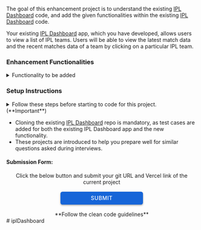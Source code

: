 The goal of this enhancement project is to understand the existing <a href="https://learning.ccbp.in/question/08806910-5353-47f6-aef4-5a9475cb6075" target="_blank_">IPL Dashboard</a> code, and add the given functionalities within the existing <a href="https://learning.ccbp.in/question/08806910-5353-47f6-aef4-5a9475cb6075" target="_blank_">IPL Dashboard</a> code.

Your existing <a href="https://learning.ccbp.in/question/08806910-5353-47f6-aef4-5a9475cb6075" target="_blank_">IPL Dashboard</a> app, which you have developed, allows users to view a list of IPL teams. Users will be able to view the latest match data and the recent matches data of a team by clicking on a particular IPL team.

### Enhancement Functionalities

<details>
<summary>Functionality to be added</summary>
- Add a `Back` button in the `Team Matches Route`. When the `Back` button is clicked, the page should be navigated to **Home Route**.
- Add a `Pie Chart` feature showing the **statistics** of a match in the `Team Matches Route`. The **statistics** should include the number of matches a team has won, lost, and drawn.
- Ensure your application maintains good CSS styling.

<MultiLineNote>
- For PieChart Component, refer to this <a href="https://recharts.org/en-US/api" target="_blank_">link</a>
</MultiLineNote>
</details>

### Setup Instructions

<details>
<summary>Follow these steps before starting to code for this project. (**Important**)</summary>

- After setting up this project delete the `README.md` file in the CCBP IDE.
- Clone the existing <a href="https://learning.ccbp.in/question/08806910-5353-47f6-aef4-5a9475cb6075" target="_blank_">IPL Dashboard</a> code from your GitHub account to add new functionalities to it.
  - If the existing <a href="https://learning.ccbp.in/question/08806910-5353-47f6-aef4-5a9475cb6075" target="_blank_">IPL Dashboard</a> code is not available in your git, push your code to git.
    - <a href="https://learning.ccbp.in/3da6f1a6-0892/course?c_id=ade6e642-cd5c-4896-9edd-3f06d3dc2069&s_id=49896a46-f484-4b42-b459-2626f77e6796&t_id=9f27b553-4bbe-400f-9025-9044f79acda0" target="_blank_">Click here to learn how to push your code to git</a>
  - Once the code is pushed to git, clone it into this project using the below command.

```cmd
git clone {git repository URL} /home/workspace/reactjs/coding-practices/enhancementOfIplDashboardApp
```

<MultiLineNote>
In the above command, replace this `{git repository URL}` with your actual Git URL.
</MultiLineNote>
- Download dependencies by running `npm install`
- Start up the app using `npm start`
- Deploy the project on <a href="https://vercel.com/" target="_blank_">Vercel</a> and submit your project using the Vercel link. 
</details>

<MultiLineNote>

- Cloning the existing <a href="https://learning.ccbp.in/question/08806910-5353-47f6-aef4-5a9475cb6075" target="_blank_">IPL Dashboard</a> repo is mandatory, as test cases are added for both the existing IPL Dashboard app and the new functionality.
- These projects are introduced to help you prepare well for similar questions asked during interviews. </MultiLineNote>

#### Submission Form:

<center>Click the below button and submit your git URL and Vercel link of the current project</center>
<br>
<a href="https://forms.ccbp.in/ipl-dashboard-enhancement-project-submission-form" target="_blank_">
  <center><button style="color: #fff; border: none; cursor: pointer; width: 218px; height: 34px; background-color: rgb(22, 101, 216); border-radius: 5.4px; box-shadow: rgb(0 0 0 / 36%) 0px 2px 4px 0px;font-family: Inter;font-size: 14px;color: rgb(255, 255, 255);font-weight: 500;letter-spacing: 0.5px;text-transform: uppercase;">
    SUBMIT
  </button>
  </center>
</a>

<br/>
<center>**Follow the clean code guidelines**</center>
# iplDashboard
